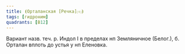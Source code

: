 ```yaml
---
title: ⦗Орталанская [Речка]⒯⦘
tags: [гидроним]
quadrants: [В12]
---
```


Вариант назв. теч. р. Индол I в пределах нп Земляничное (Белог.), б. Орталан
вплоть до устья у нп Еленовка.
